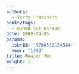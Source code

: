 ```yaml
---
authors:
  - Terry Pratchett
books/tags:
  - owned-but-unread
date: 1800-04-05
params:
  isbn13: "9780552134644"
  year: "1998"
title: Reaper Man
weight: 1
---
```


<!--more-->
